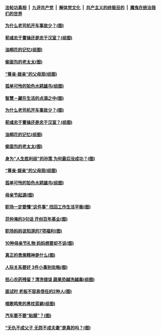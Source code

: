 ####  [法轮功真相](../../../../basic/blob/master/README.md?t=05111902) &nbsp;|&nbsp; [九评共产党](../../../../9ping.md/blob/master/README.md?t=05111902) &nbsp;|&nbsp; [解体党文化](../../../../jtdwh.md/blob/master/README.md?t=05111902)  &nbsp;|&nbsp; [共产主义的终极目的](../../../../gczydzjmd.md/blob/master/README.md?t=05111902) &nbsp;|&nbsp; [魔鬼在统治我们的世界](../../../../mgztzwmdsj.md/blob/master/README.md?t=05111902) 

#### [为什么老司机开车事故少？(图)](../pages/p8/932883.md?t=05111902) 

#### [荀彧忠于曹操还是忠于汉室？(组图)](../pages/p8/932717.md?t=05111902) 

#### [油桐花的记忆(组图)](../pages/p8/932636.md?t=05111902) 

#### [偷面包的老太太(图)](../pages/p8/925270.md?t=05111902) 

#### [“尊亲‧娱亲”的父母观(组图)](../pages/p8/932673.md?t=05111902) 

#### [孤单可怜的铅色水鸫雄鸟(组图)](../pages/p8/932688.md?t=05111902) 

#### [智慧－藏在生活的点滴之中(图)](../pages/p8/932476.md?t=05111902) 

#### [为什么老司机开车事故少？(图)](../pages/p8/932883.md?t=05111902) 

#### [荀彧忠于曹操还是忠于汉室？(组图)](../pages/p8/932717.md?t=05111902) 

#### [油桐花的记忆(组图)](../pages/p8/932636.md?t=05111902) 

#### [偷面包的老太太(图)](../pages/p8/925270.md?t=05111902) 

#### [身为“人生胜利组”的孙策 为何最后没成功？(图)](../pages/p8/932674.md?t=05111902) 

#### [“尊亲‧娱亲”的父母观(组图)](../pages/p8/932673.md?t=05111902) 

#### [孤单可怜的铅色水鸫雄鸟(组图)](../pages/p8/932688.md?t=05111902) 

#### [母亲节起源(图)](../pages/p8/932588.md?t=05111902) 

#### [职场一定要懂“这件事” 找回工作生活平衡(图)](../pages/p8/932644.md?t=05111902) 

#### [范仲淹的3句话 开创百年基业(图)](../pages/p8/892948.md?t=05111902) 

#### [职场妈妈该知道的7项福利(图)](../pages/p8/932596.md?t=05111902) 

#### [10种母亲节礼物 妈妈想要却不说(图)](../pages/p8/932589.md?t=05111902) 

#### [真正的贵族精神是什么(图)](../pages/p8/932238.md?t=05111902) 

#### [人际关系要好 3件小事别忽略(图)](../pages/p8/932535.md?t=05111902) 

#### [担心农药残留？清洗错误 蔬果恐越洗越毒(组图)](../pages/p8/931956.md?t=05111902) 

#### [面试时 老板不容易信任的2种人(图)](../pages/p8/930797.md?t=05111902) 

#### [唱歌鸣笑的黑枕蓝鹟(组图)](../pages/p8/932419.md?t=05111902) 

#### [汽车要不要“贴膜”？(图)](../pages/p8/932413.md?t=05111902) 

#### [“无仇不成父子 无怨不成夫妻”是真的吗？(图)](../pages/p8/932398.md?t=05111902) 

